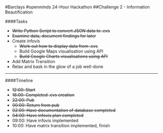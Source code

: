 #Barclays #openminds 24-Hour Hackathon
##Challenge 2 - Information Beautification

####Tasks

- ~~Write Python Script to convert JSON data to .cvs~~
- ~~Examine data, document findings for later~~
- Create infovis
	- ~~Work out how to display data from .cvs~~
	- Build Google Maps visualisation using API
	- ~~Build Google Charts visualisations using API~~
- Add Matrix Transition
- Relax and bask in the glow of a job well-done

---

####Timeline

- ~~12:00: Start~~
- ~~16:00: Completed .cvs creation~~
- ~~22:00: Pub~~
- ~~00:00: Return from pub~~
- ~~02:00: Have documentation of database completed~~
- ~~04:00: Have infovis plan completed~~
- 09:00: Have infovis implemented
- 10:00: Have matrix transition implemented, finish
